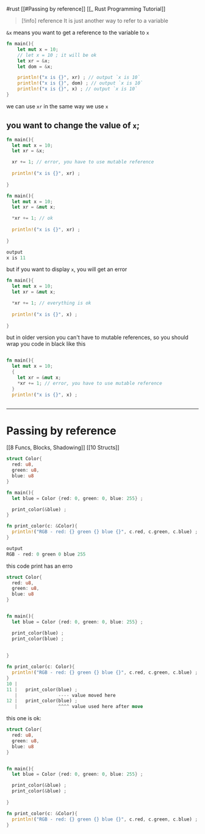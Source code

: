 #rust 
[[#Passing by reference]]
[[_ Rust Programming Tutorial]]

>[!info] reference
>It is just another way to refer to a variable


`&x` means you want to get a reference to the variable to `x`
```rust
fn main(){
	let mut x = 10;
	// let x = 10 ; it will be ok
	let xr = &x;
	let dom = &x;

	println!("x is {}", xr) ; // output `x is 10`
	println!("x is {}", dom) ; // output `x is 10`
	println!("x is {}", x) ; // output `x is 10`
}
```
we can use `xr` in the same way we use `x`

## you want to change the value of `x`;
```rust
fn main(){
  let mut x = 10;
  let xr = &x;

  xr += 1; // error, you have to use mutable reference
 
  println!("x is {}", xr) ;
  
}
```

```rust
fn main(){
  let mut x = 10;
  let xr = &mut x;

  *xr += 1; // ok
 
  println!("x is {}", xr) ;
  
}

output
x is 11
```


but if you want to display `x`, you will get an error
```rust
fn main(){
  let mut x = 10;
  let xr = &mut x;

  *xr += 1; // everything is ok
 
  println!("x is {}", x) ;
  
}

```

but in older version you can't have to mutable references, so you should wrap you code in black like this

```rust

fn main(){
  let mut x = 10;
  {
    let xr = &mut x;
    *xr += 1; // error, you have to use mutable reference
  }
  println!("x is {}", x) ;
  
```


-----
# Passing by reference
[[8 Funcs, Blocks, Shadowing]]
[[10 Structs]]

```rust
struct Color{
  red: u8,
  green: u8,
  blue: u8
}

fn main(){
  let blue = Color {red: 0, green: 0, blue: 255} ;

  print_color(&blue) ;
}

fn print_color(c: &Color){
  println!("RGB - red: {} green {} blue {}", c.red, c.green, c.blue) ;
}

output
RGB - red: 0 green 0 blue 255
```

this code print has an erro
```rust
struct Color{
  red: u8,
  green: u8,
  blue: u8
}


fn main(){
  let blue = Color {red: 0, green: 0, blue: 255} ;

  print_color(blue) ;
  print_color(blue) ; 
  
  
}

fn print_color(c: Color){
  println!("RGB - red: {} green {} blue {}", c.red, c.green, c.blue) ;
}
10 |
11 |   print_color(blue) ;
   |               ---- value moved here
12 |   print_color(blue) ;
   |               ^^^^ value used here after move
```

this one is ok:
```rust
struct Color{
  red: u8,
  green: u8,
  blue: u8
}


fn main(){
  let blue = Color {red: 0, green: 0, blue: 255} ;

  print_color(&blue) ;
  print_color(&blue) ;
    
}

fn print_color(c: &Color){
  println!("RGB - red: {} green {} blue {}", c.red, c.green, c.blue) ;
}

```




